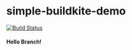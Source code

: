 # simple-buildkite-demo

[![Build Status](https://badge.buildkite.com/5f8387533c01170e97f45e985ef75c1e1d6b1a7a30916ee2e4.svg)](https://buildkite.com/natas-2/my-first-pipeline)

#### Hello Branch!